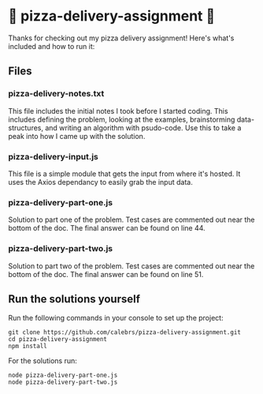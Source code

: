 # 🍕 pizza-delivery-assignment 🍕

Thanks for checking out my pizza delivery assignment! Here's what's included and how to run it:

## Files

### pizza-delivery-notes.txt

This file includes the initial notes I took before I started coding. This includes defining the problem, looking at the examples, brainstorming data-structures, and writing an algorithm with psudo-code. Use this to take a peak into how I came up with the solution.

### pizza-delivery-input.js

This file is a simple module that gets the input from where it's hosted. It uses the Axios dependancy to easily grab the input data.

### pizza-delivery-part-one.js

Solution to part one of the problem. Test cases are commented out near the bottom of the doc. The final answer can be found on line 44.

### pizza-delivery-part-two.js

Solution to part two of the problem. Test cases are commented out near the bottom of the doc. The final answer can be found on line 51.

## Run the solutions yourself

Run the following commands in your console to set up the project:
```
git clone https://github.com/calebrs/pizza-delivery-assignment.git
cd pizza-delivery-assignment
npm install
```

For the solutions run:
```
node pizza-delivery-part-one.js
node pizza-delivery-part-two.js
```
